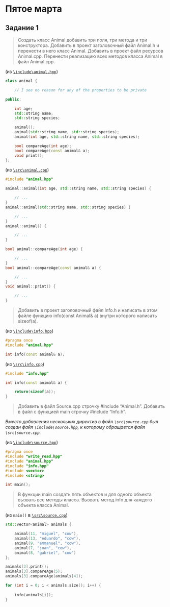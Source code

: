 # Пятое марта

## Задание 1

> Создать класс Animal добавить три поля, три метода и три конструктора. Добавить в проект заголовочный файл Animal.h и перенести в него класс Animal. Добавить в проект файл ресурсов Animal.cpp. Перенести реализацию всех методов класса Animal в файл Animal.cpp.

(из [`\include\animal.hpp`](./include/animal.hpp))
```cpp
class animal {

    // I see no reason for any of the properties to be private

public:

    int age;
    std::string name;
    std::string species;

    animal();
    animal(std::string name, std::string species);
    animal(int age, std::string name, std::string species);

    bool compareAge(int age);
    bool compareAge(const animal& a);
    void print();
};
```

(из [`\src\animal.cpp`](./src/animal.cpp))
```cpp
#include "animal.hpp"

animal::animal(int age, std::string name, std::string species) {

    // ...
}
animal::animal(std::string name, std::string species) {

    // ...
}
animal::animal() {

    // ...
}

bool animal::compareAge(int age) {

    // ...
}
bool animal::compareAge(const animal& a) {

    // ...
}
void animal::print() {

    // ...
}
```

> Добавить в проект заголовочный файл Info.h и написать в этом файле функцию info(const Animal& a) внутри которого написать sizeof(a).

(из [`\include\info.hpp`](./include/info.hpp))
```cpp
#pragma once
#include "animal.hpp"

int info(const animal& a);
```

(из [`\src\info.cpp`](./src/info.cpp))
```cpp
#include "info.hpp"

int info(const animal& a) {

    return(sizeof(a));
}
```

> Добавить в файл Source.cpp строчку #include “Animal.h”. Добавить в файл с функцией main строчку #include “Info.h”.

*Вместо добавления нескольких директив в файл `\src\source.cpp` был создан файл `\include\source.hpp`, к которому обращается файл `\src\source.cpp`.*


(из [`\include\source.hpp`](./include/source.hpp))
```cpp
#pragma once
#include "write_read.hpp"
#include "animal.hpp"
#include "info.hpp"
#include <vector>
#include <string>

int main();
```

> В функции main создать пять объектов и для одного объекта вызвать все методы класса. Вызвать метод info для каждого объекта класса Animal.

(из `main()` в [`\src\source.cpp`](./src/source.cpp))
```cpp
std::vector<animal> animals {

	animal(11, "miguel", "cow"),
	animal(13, "eduardo", "cow"),
	animal(9, "emmanuel", "cow"),
	animal(7, "juan", "cow"),
	animal(8, "gabriel", "cow")
};

animals[3].print();
animals[3].compareAge(5);
animals[3].compareAge(animals[4]);

for (int i = 0; i < animals.size(); i++) {
	
	info(animals[i]);
}
```